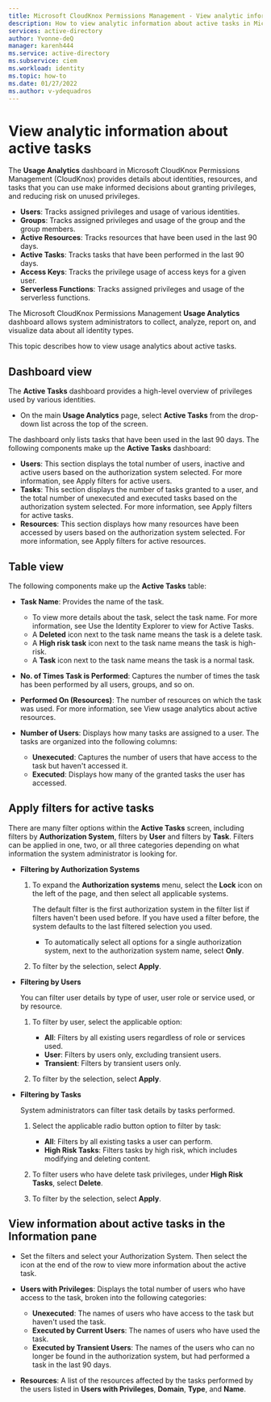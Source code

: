 ```yaml
---
title: Microsoft CloudKnox Permissions Management - View analytic information about active tasks
description: How to view analytic information about active tasks in Microsoft CloudKnox Permissions Management.
services: active-directory
author: Yvonne-deQ
manager: karenh444
ms.service: active-directory
ms.subservice: ciem
ms.workload: identity
ms.topic: how-to
ms.date: 01/27/2022
ms.author: v-ydequadros
---
```


# View analytic information about active tasks

The **Usage Analytics** dashboard in Microsoft CloudKnox Permissions Management (CloudKnox) provides details about identities, resources, and tasks that you can use make informed decisions about granting privileges, and reducing risk on unused privileges.

- **Users**: Tracks assigned privileges and usage of various identities.
- **Groups**: Tracks assigned privileges and usage of the group and the group members.
- **Active Resources**: Tracks resources that have been used in the last 90 days.
- **Active Tasks**: Tracks tasks that have been performed in the last 90 days.
- **Access Keys**: Tracks the privilege usage of access keys for a given user.
- **Serverless Functions**: Tracks assigned privileges and usage of the serverless functions.

The Microsoft CloudKnox Permissions Management **Usage Analytics** dashboard allows system administrators to collect, analyze, report on, and visualize data about all identity types.

This topic describes how to view usage analytics about active tasks.

## Dashboard view

The **Active Tasks** dashboard provides a high-level overview of privileges used by various identities. 

- On the main **Usage Analytics** page, select **Active Tasks** from the  drop-down list across the top of the screen. 

The dashboard only lists tasks that have been used in the last 90 days. The following components make up the **Active Tasks** dashboard:

- **Users**: This section  displays the total number of users, inactive and active users based on the authorization system selected. For more information, see Apply filters for active users.
    <!---Add link.--->
- **Tasks**: This section  displays the number of tasks granted to a user, and the total number of unexecuted and executed tasks based on the authorization system selected. For more information, see Apply filters for active tasks.
    <!---Add link.--->
- **Resources**: This section  displays how many resources have been accessed by users based on the authorization system selected. For more information, see Apply filters for active resources.
    <!---Add link.(--->

## Table view

The following components make up the **Active Tasks** table:


- **Task Name**: Provides the name of the task. 
    - To view more details about the task, select the task name. For more information, see Use the Identity Explorer to view for Active Tasks.
    <!---Add link.--->
    - A **Deleted** icon next to the task name means the task is a delete task. 
    - A **High risk task** icon next to the task name means the task is high-risk. 
    - A **Task** icon next to the task name means the task is a normal task.


- **No. of Times Task is Performed**: Captures the number of times the task has been performed by all users, groups, and so on.
- **Performed On (Resources)**: The number of resources on which the task was used. For more information, see View usage analytics about active resources.
    <!---Add link.--->
- **Number of Users**: Displays how many tasks are assigned to a user. The tasks are organized into the following columns:
    - **Unexecuted**: Captures the number of users that have access to the task but haven't accessed it.
    - **Executed**: Displays how many of the granted tasks the user has accessed.

## Apply filters for active tasks

There are many filter options within the **Active Tasks** screen, including filters by **Authorization System**, filters by **User** and filters by **Task**. Filters can be applied in one, two, or all three categories depending on what information the system administrator is looking for. 

- **Filtering by Authorization Systems**
    1. To expand the **Authorization systems** menu, select the **Lock** icon on the left  of the page, and then select all applicable systems. 

         The default filter is the first authorization system in the filter list if filters haven't been used before. If you have used a filter before, the system defaults to the last filtered selection you used.

       - To automatically select all options for a single authorization system, next to the authorization system name, select **Only**. 

    2. To filter by the selection, select **Apply**. 

- **Filtering by Users**

    You can filter user details by type of user, user role or service used, or by resource.

    1. To filter by user, select the applicable option:

        - **All**: Filters by all existing users regardless of role or services used.
        - **User**: Filters by users only, excluding transient users.
        - **Transient**: Filters by transient users only.

    2. To filter by the selection, select **Apply**. 
    
- **Filtering by Tasks**

    System administrators can filter task details by tasks performed.

    1. Select the applicable radio button option to filter by task:

        - **All**: Filters by all existing tasks a user can perform.
        - **High Risk Tasks**: Filters tasks by high risk, which includes modifying and deleting content.
    2. To filter users who have delete task privileges, under **High Risk Tasks**, select **Delete**. 

    3. To filter by the selection, select **Apply**. 

## View information about active tasks in the Information pane


- Set the filters and select your Authorization System. Then select the icon at the end of the row to view more information about the active task.

- **Users with Privileges**:  Displays the total number of users who have access to the task, broken into the following categories:
     - **Unexecuted**: The names of users who have access to the task but haven't used the task.
     - **Executed by Current Users**: The names of users who have used the task.
     - **Executed by Transient Users**: The names of the users who can no longer be found in the authorization system, but had performed a task in the last 90 days.
- **Resources**: A list of the resources affected by the tasks performed by the users listed in **Users with Privileges**, **Domain**, **Type**, and **Name**.



<!---## Next steps--->

<!---Add link: To track assigned privileges and usage of various identities, see [View usage analytics about users](https://azure/active-directory/cloud-infrastructure-entitlement-management/cloudknox-usage-analytics-users.html).--->
<!---Add link. To track assigned privileges and usage of the group and the group members, see [View usage analytics about groups](https://azure/active-directory/cloud-infrastructure-entitlement-management/cloudknox-usage-analytics-groups.html).--->
<!---Add link. To track resources that have been used in the last 90 days, see [View usage analytics about active resources](https://azure/active-directory/cloud-infrastructure-entitlement-management/cloudknox-usage-analytics-active-resources.html).--->
<!---Add link. To track the privilege usage of access keys for a given user, see [View usage analytics about access keys](https://azure/active-directory/cloud-infrastructure-entitlement-management/cloudknox-usage-analytics-access-keys.html).--->
<!---Add link. To track assigned privileges and usage of the serverless functions, see [View usage analytics about serverless functions](https://azure/active-directory/cloud-infrastructure-entitlement-management/cloudknox-usage-analytics-serverless-functions.html).--->